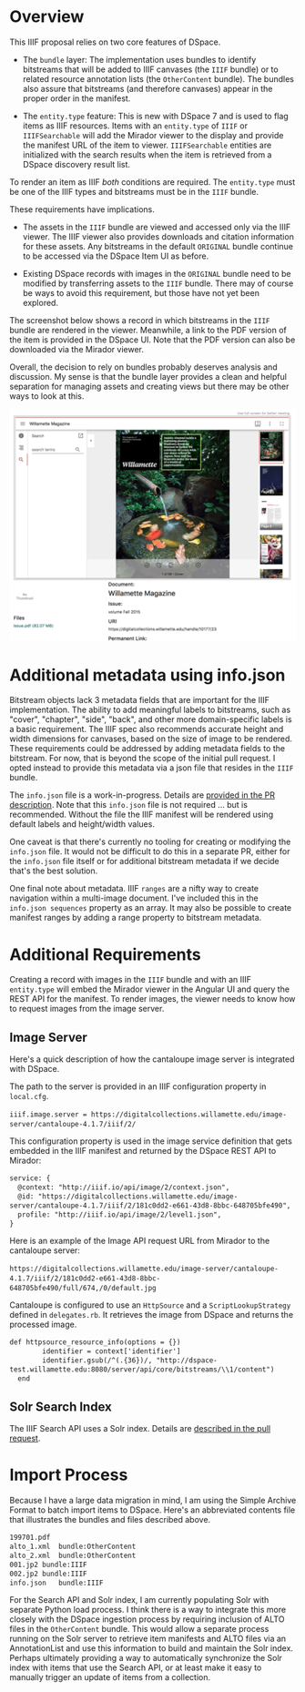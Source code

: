 # Overview

This IIIF proposal relies on two core features of DSpace. 

* The `bundle` layer: The implementation uses bundles to identify bitstreams that will be added 
  to IIIF canvases (the `IIIF` bundle) or to related resource annotation lists (the `OtherContent` bundle). 
  The bundles also assure that bitstreams (and therefore canvases) appear in the proper order in the manifest.
  
* The `entity.type` feature: This is new with DSpace 7 and is used to flag items as IIIF resources. 
  Items with an `entity.type` of `IIIF` or `IIIFSearchable` will add the Mirador viewer to the 
  display and provide the manifest URL of the item to viewer. `IIIFSearchable` entities are 
  initialized with the search results when the item is retrieved from a DSpace discovery result list.

To render an item as IIIF _both_ conditions are required.  The `entity.type` must be one of the IIIF types 
and bitstreams must be in the `IIIF` bundle.

These requirements have implications.

* The assets in the `IIIF` bundle are viewed and accessed only via the IIIF viewer. The IIIF viewer also provides 
  downloads and citation information for these assets. Any bitstreams in the default `ORIGINAL` bundle continue to 
  be accessed via the DSpace Item UI as before. 
  
* Existing DSpace records with images in the `ORIGINAL` bundle need to be modified by transferring assets to the 
  `IIIF` bundle. There may of course be ways to avoid this requirement, but those have not yet been explored.  
  
The screenshot below shows a record in which bitstreams in the `IIIF` bundle are rendered in the viewer. Meanwhile, a link to the
PDF version of the item is provided in the DSpace UI. Note that the PDF version can also be downloaded via the Mirador viewer.

Overall, the decision to rely on bundles probably deserves analysis and discussion. My sense is that the bundle layer
provides a clean and helpful separation for managing assets and creating views but there may be other ways to look
at this.

![item image](images/sample_rec.png "Item")



# Additional metadata using info.json

Bitstream objects lack 3 metadata fields
that are important for the IIIF implementation. The ability to add meaningful labels to bitstreams, such as "cover", "chapter",
"side", "back", and other more domain-specific labels is a basic requirement. The IIIF spec also recommends accurate height and width 
dimensions for canvases, based on the size of image to be rendered. These requirements could be addressed by adding metadata
fields to the bitstream. For now, that is beyond the scope of the initial pull request. I opted
instead to provide this metadata via a json file that resides in the `IIIF` bundle. 

The `info.json` file is a work-in-progress. Details are [provided in the PR description](https://github.com/DSpace/DSpace/pull/3210). 
Note that this `info.json` file is not required ... but is recommended.  Without the file the IIIF manifest will be 
rendered using default labels and height/width values.

One caveat is that there's currently no tooling for creating or modifying the `info.json` file. It would not be difficult to
do this in a separate PR, either for the `info.json` file itself or for additional bitstream metadata if we decide that's 
the best solution.

One final note about metadata.  IIIF `ranges` are a nifty way to create navigation within a multi-image document. I've
included this in the `info.json sequences` property as an array. It may also be possible to create manifest ranges by adding a 
range property to bitstream metadata. 


# Additional Requirements

Creating a record with images in the `IIIF` bundle and with an IIIF `entity.type` will embed the Mirador viewer in the
Angular UI and query the REST API for the manifest. To render images, the viewer needs to know how to request images from
the image server.

## Image Server

Here's a quick description of how the cantaloupe image server is integrated with DSpace.  

The path to the server is provided in an IIIF configuration property in `local.cfg`.

`iiif.image.server = https://digitalcollections.willamette.edu/image-server/cantaloupe-4.1.7/iiif/2/`

This configuration property is used in the image service definition that gets embedded in the IIIF manifest
and returned by the DSpace REST API to Mirador:

```
service: {
  @context: "http://iiif.io/api/image/2/context.json",
  @id: "https://digitalcollections.willamette.edu/image-server/cantaloupe-4.1.7/iiif/2/181c0dd2-e661-43d8-8bbc-648705bfe490",
  profile: "http://iiif.io/api/image/2/level1.json",
}

```

Here is an example of the Image API request URL from Mirador to the cantaloupe server:

`https://digitalcollections.willamette.edu/image-server/cantaloupe-4.1.7/iiif/2/181c0dd2-e661-43d8-8bbc-648705bfe490/full/674,/0/default.jpg`

Cantaloupe is configured to use an `HttpSource` and a `ScriptLookupStrategy` defined in `delegates.rb`. It retrieves the image 
from DSpace and returns the processed image.

```
def httpsource_resource_info(options = {})
        identifier = context['identifier']
        identifier.gsub(/^(.{36})/, "http://dspace-test.willamette.edu:8080/server/api/core/bitstreams/\\1/content")
  end
  ```

## Solr Search Index

The IIIF Search API uses a Solr index.  Details are [described in the pull request](https://github.com/DSpace/DSpace/pull/3210).


# Import Process

Because I have a large data migration in mind, I am using the Simple Archive Format to batch import items to DSpace. Here's 
an abbreviated contents file that illustrates the bundles and files described above. 

```
199701.pdf
alto_1.xml  bundle:OtherContent
alto_2.xml  bundle:OtherContent
001.jp2 bundle:IIIF
002.jp2	bundle:IIIF
info.json	bundle:IIIF
```

For the Search API and Solr index, I am currently populating Solr with separate Python load process.  I think there is a 
way to integrate this more closely with the DSpace ingestion process by requiring inclusion of ALTO files in the `OtherContent` 
bundle. This would allow a separate process running on the Solr server to retrieve item manifests and ALTO files via 
an AnnotationList and use this information to build and maintain the Solr index. Perhaps ultimately providing a way to 
automatically synchronize the Solr index with items that use the Search API, or at least make it easy to manually trigger
an update of items from a collection.
